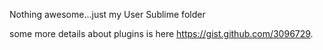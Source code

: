Nothing awesome...just my User Sublime folder

some more details about plugins is here https://gist.github.com/3096729.


